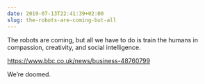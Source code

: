 ```yaml
---
date: 2019-07-13T22:41:39+02:00
slug: the-robots-are-coming-but-all
---
```

The robots are coming, but all we have to do is train the humans in compassion, creativity, and social intelligence.

https://www.bbc.co.uk/news/business-48760799

We’re doomed.

